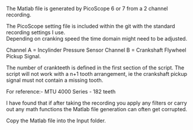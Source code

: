 The Matlab file is generated by PicoScope 6 or 7 from a 2 channel recording. 

The PicoScope setting file is included within the git with the standard recording settings I use.  
Depending on cranking speed the time domain might need to be adjusted. 

Channel A = Incylinder Pressure Sensor
Channel B = Crankshaft Flywheel Pickup Signal. 

The number of crankteeth is defined in the first section of the script. 
The script will not work with a n+1 tooth arrangement, ie the crankshaft pickup signal must not contain a missing tooth. 

For reference:-
MTU 4000 Series - 182 teeth

I have found that if after taking the recording you apply any filters or carry out any math functions the Matlab file generation can often get corrupted. 

Copy the Matlab file into the Input folder. 